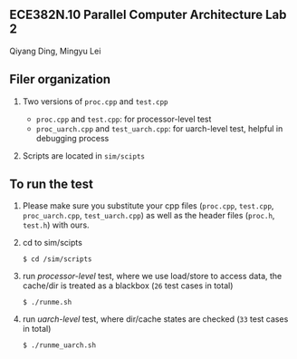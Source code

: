 ## ECE382N.10 Parallel Computer Architecture Lab 2
Qiyang Ding, Mingyu Lei

## Filer organization
1. Two versions of `proc.cpp` and `test.cpp`

   - `proc.cpp` and `test.cpp`: for processor-level test
   - `proc_uarch.cpp` and `test_uarch.cpp`: for uarch-level test, helpful in debugging process

2. Scripts are located in `sim/scipts`

## To run the test
1. Please make sure you substitute your cpp files (`proc.cpp`, `test.cpp`, `proc_uarch.cpp`, `test_uarch.cpp`) as well as the header files (`proc.h`, `test.h`) with ours.
   
2. cd to sim/scipts

       $ cd /sim/scripts

3. run *processor-level* test, where we use load/store to access data, the cache/dir is treated as a blackbox (`26` test cases in total)

       $ ./runme.sh

4. run *uarch-level* test, where dir/cache states are checked (`33` test cases in total)

       $ ./runme_uarch.sh

